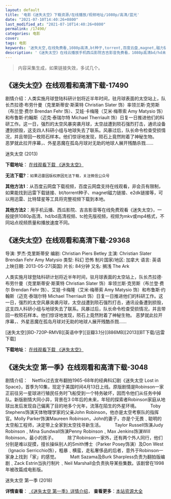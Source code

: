 ```yaml
---
layout: default
title: '电影《迷失太空》下载资源/在线播放/视频地址/1080p/高清/蓝光'
date: "2021-07-10T14:40:26+0800"
last_modified_at: "2021-07-10T14:40:26+0800"
permalink: /17490/
categories: 电影
cover:
tags: 电影
keywords: '迷失太空,在线免费看,1080p高清,bt种子,torrent,百度云盘,magnet,磁力链,迅雷下载资源'
description: '《迷失太空》在线云播放手机西瓜影院吉吉影音免费看，1080p高清bd/hd未删减完整版和tc抢先枪版，mkv/mp4格式，附带bt/torrent种子、magnet/磁力链、百度云盘、网盘资源迅雷下载链接'
---
```


>内容采集生成，如果链接失效，多试几个。


## 《迷失太空》在线观看和高清下载-17490

剧情介绍：人类实施月球登陆科研计划将近半年时间，驻月球表面的太空站上，队长杰拉德·布劳什曼（克里斯蒂安·斯莱特 Christian Slater 饰）率领兰斯·克劳斯（布兰登·费尔 Brendan Fehr 饰）、艾娃·卡梅隆（艾米·梅蒂索 Amy Matysio 饰）和布鲁斯·约翰斯（迈克·泰瑞尔特 Michael Therriault 饰）日复一日推进他们的科研工作。这一日，强烈的太空风暴突袭月球，太空战遭到陨石强烈打击，通讯设备遭到损毁，这支四人科研小组与地球失去了联系。风暴过后，队长命令检查受损情况，并且带回一枚陨石样本。他们惊讶地发现，陨石上竟然附着了神秘生物。  　　恶梦就此拉开序幕，、外星恶魔在孤岛月球对无助的地球人展开残酷杀戮……


迷失太空 (2013)

**下载地址**： [在线观看下载 《迷失太空》](https://www.btbtdy.me/btdy/dy3571.html) 


**无法下载?**：`如果迅雷因版权原因无法下载，关注微信公众号 `

**其他方法1**：从百度云网盘下载视频，百度云网盘支持在线观看，非会员有限制，如果能找到迅雷下载链接、bt/torrent种子、magnet磁力链接、e2dk链接等，可以用迅雷、比特彗星等工具将完整视频下载到本地。

**其他方法2**：用手机云播、西瓜影院、吉吉影音等在线免费观看《迷失太空》，一般提供1080p高清、hd/bd高清视频、tc抢先版视频，视频为mkv或mp4格式，不同站点视频质量和播放速度不同。


## 《迷失太空》在线观看和高清下载-29368

导演: 罗杰·克里斯蒂安 编剧: Christian Piers Betley 主演: Christian Slater Brendan Fehr Amy Matysio 类型: 科幻 恐怖 制片国家/地区: 加拿大 语言: 英语 上映日期: 2013-05-27(英国) 片长: 84分钟 又名: 搁浅 The Ark

人类实施月球登陆科研计划将近半年时间，驻月球表面的太空站上，队长杰拉德·布劳什曼（克里斯蒂安·斯莱特 Christian Slater 饰）率领兰斯·克劳斯（布兰登·费尔 Brendan Fehr 饰）、艾娃·卡梅隆（艾米·梅蒂索 Amy Matysio 饰）和布鲁斯·约翰斯（迈克·泰瑞尔特 Michael Therriault 饰）日复一日推进他们的科研工作。这一日，强烈的太空风暴突袭月球，太空战遭到陨石强烈打击，通讯设备遭到损毁，这支四人科研小组与地球失去了联系。风暴过后，队长命令检查受损情况，并且带回一枚陨石样本。他们惊讶地发现，陨石上竟然附着了神秘生物。 恶梦就此拉开序幕，、外星恶魔在孤岛月球对无助的地球人展开残酷杀戮……


[迷失太空][BD-720P-RMVB][英语中字][豆瓣3.1分][886MB][2013][BT下载/迅雷下载]

**下载地址**： [在线观看下载 《迷失太空》](https://www.btdx8.com/torrent/stranded_2013.html) 


## 《迷失太空 第一季》在线观看和高清下载-3048

剧情介绍：　Netflix过去宣布翻拍1965-68年的经典科幻剧《迷失太空 Lost in Space》，首季为10集，现定于美国时间4月13日上线。原版剧情是Robinson一家正前往另一星球进行殖民任务时飞船受到一个特务破坏，因而令他们从任务中掉队。新版剧情大同小异，背景在3 0年后的未来，年轻的探索者Robinson家庭从地球出发后发现自己偏离了目的地多个光年，流落在陌生的外星环境。  　　Toby Stephens饰演天体物理学家的父亲John Robinson，他亦是太空考察队的指挥官。Molly Parker饰演Maureen Robinson，John的妻子，亦是个无畏﹑聪明的太空船工程师，决定带上全家到太空找寻新生活。  　　Taylor Russell饰演Judy Robinson﹑Mina Sundwall饰演Penny Robinson﹑Max Jenkins饰演Will Robinson，最小的孩子。  　　除了Robinson一家外，还有两个外人同行，他们分别是难以捉摸，擅长操纵别人的Smith博士（Parker Posey饰演）及Don West（Ignacio Serricchio饰），粗暴﹑横蛮，走私奢侈品的后者，意外于Robinson一家身上找到「家」的感觉。  　　Matt Sazama及Burk Sharpless负责为翻拍版编剧﹑Zack Estrin当执行制片﹑Neil Marshall会负责执导某些集数。该剧曾在1998年被改篇成电影版。


迷失太空 第一季 (2018)

**详情查看**： [《迷失太空 第一季》详情介绍](/movie/3048/)， **查看更多**：[本站资源大全](/movie/t/all/)

